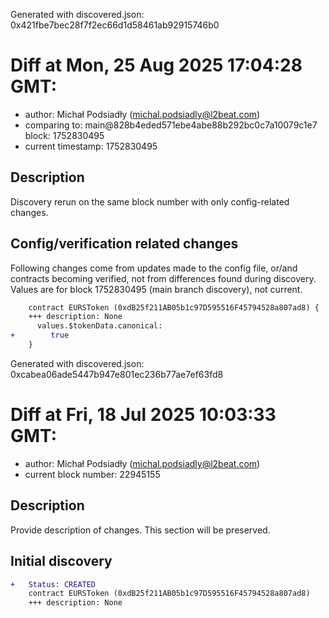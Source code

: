 Generated with discovered.json: 0x421fbe7bec28f7f2ec66d1d58461ab92915746b0

# Diff at Mon, 25 Aug 2025 17:04:28 GMT:

- author: Michał Podsiadły (<michal.podsiadly@l2beat.com>)
- comparing to: main@828b4eded571ebe4abe88b292bc0c7a10079c1e7 block: 1752830495
- current timestamp: 1752830495

## Description

Discovery rerun on the same block number with only config-related changes.

## Config/verification related changes

Following changes come from updates made to the config file,
or/and contracts becoming verified, not from differences found during
discovery. Values are for block 1752830495 (main branch discovery), not current.

```diff
    contract EURSToken (0xdB25f211AB05b1c97D595516F45794528a807ad8) {
    +++ description: None
      values.$tokenData.canonical:
+        true
    }
```

Generated with discovered.json: 0xcabea06ade5447b947e801ec236b77ae7ef63fd8

# Diff at Fri, 18 Jul 2025 10:03:33 GMT:

- author: Michał Podsiadły (<michal.podsiadly@l2beat.com>)
- current block number: 22945155

## Description

Provide description of changes. This section will be preserved.

## Initial discovery

```diff
+   Status: CREATED
    contract EURSToken (0xdB25f211AB05b1c97D595516F45794528a807ad8)
    +++ description: None
```
